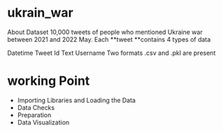 # ukrain_war
About Dataset
10,000 tweets of people who mentioned Ukraine war between 2021 and 2022 May.
Each **tweet **contains 4 types of data

Datetime
Tweet Id
Text
Username
Two formats .csv and .pkl are present

# working Point
* Importing Libraries and Loading the Data
* Data Checks
* Preparation
* Data Visualization


